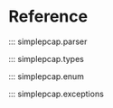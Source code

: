 # Reference

::: simplepcap.parser


::: simplepcap.types


::: simplepcap.enum


::: simplepcap.exceptions